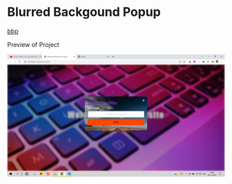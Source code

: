 # Blurred Backgound Popup

[bbp](https://aravindont.github.io/Background-Blur-Popup/)

Preview of Project

![blurred-background-popup](./bbp.png)
